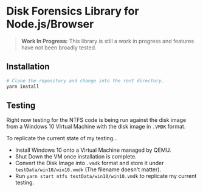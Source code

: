 # Disk Forensics Library for Node.js/Browser

> **Work In Progress:** This library is still a work in progress and features have not been broadly tested.

## Installation

```sh
# Clone the repository and change into the root directory.
yarn install
```

## Testing

Right now testing for the NTFS code is being run against the disk image from a Windows 10 Virtual Machine with the disk image in `.VMDK` format.

To replicate the current state of my testing...

- Install Windows 10 onto a Virtual Machine managed by QEMU.
- Shut Down the VM once installation is complete.
- Convert the Disk Image into `.vmdk` format and store it under `testData/win10/win10.vmdk` (The filename doesn't matter).
- Run `yarn start ntfs testData/win10/win10.vmdk` to replicate my current testing.
